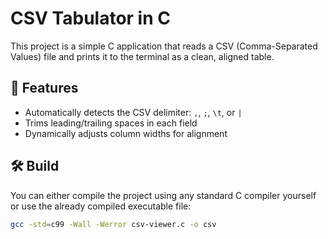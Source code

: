 # CSV Tabulator in C

This project is a simple C application that reads a CSV (Comma-Separated Values) file and prints it to the terminal as a clean, aligned table.

## 🚀 Features

- Automatically detects the CSV delimiter: `,`, `;`, `\t`, or `|`
- Trims leading/trailing spaces in each field
- Dynamically adjusts column widths for alignment

## 🛠 Build

You can either compile the project using any standard C compiler yourself or use the already compiled executable file:

```bash
gcc -std=c99 -Wall -Werror csv-viewer.c -o csv


